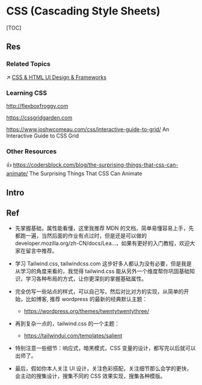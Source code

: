 # CSS (Cascading Style Sheets)

[TOC]



## Res
### Related Topics
↗ [CSS & HTML UI Design & Frameworks](../../💅🏻%20CSS%20&%20HTML%20UI%20Design%20&%20Frameworks/CSS%20&%20HTML%20UI%20Design%20&%20Frameworks.md)


### Learning CSS
http://flexboxfroggy.com

https://cssgridgarden.com

https://www.joshwcomeau.com/css/interactive-guide-to-grid/
An Interactive Guide to CSS Grid


### Other Resources
👍 https://codersblock.com/blog/the-surprising-things-that-css-can-animate/
The Surprising Things That CSS Can Animate



## Intro



## Ref
["2023年怎样学CSS?"]: https://x.com/vikingmute/status/1710547470948913424?s=46&t=sikHMUhTKRE2mP1y2y30Hw

- 先掌握基础，属性能看懂，这里我推荐 MDN 的文档，简单易懂容易上手，先都跑一遍，当然后面的作业有点过时，但是还是可以做的 developer.mozilla.org/zh-CN/docs/Lea…，如果有更好的入门教程，欢迎大家在留言中推荐。
* 学习 Tailwind.css, tailwindcss.com 这步好多人都认为没有必要，但是我是从学习的角度来看的，我觉得 tailwind.css 能从另外一个维度帮你巩固基础知识，学习各种布局的方式，让你更深刻的掌握基础属性。

* 完全仿写一些站点的样式，可以自己写，然后对比对方的实现，从简单的开始，比如博客, 推荐 wordpress 的最新的经典默认主题： 
	* https://wordpress.org/themes/twentytwentythree/
* 再到复杂一点的，tailwind.css 的一个主题：
	* https://tailwindui.com/templates/salient

- 特别注意一些细节：响应式，暗黑模式，CSS 变量的设计，都写完以后就可以出师了。

- 最后，假如你本人关注 UI 设计，关注色彩搭配，关注细节那么会学的更快，会主动的搜集设计，搜集不同的 CSS 效果实现，搜集各种模版。



